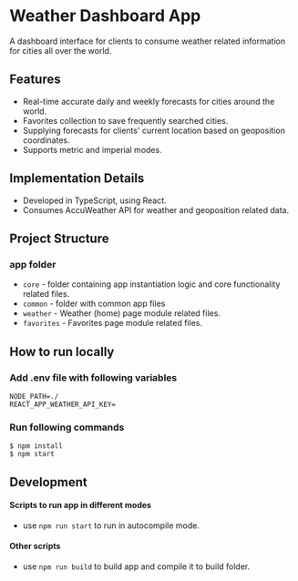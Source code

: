 # Weather Dashboard App
A dashboard interface for clients to consume weather related information for cities all over the world. 

## Features
- Real-time accurate daily and weekly forecasts for cities around the world.
- Favorites collection to save frequently searched cities.
- Supplying forecasts for clients' current location based on geoposition coordinates.
- Supports metric and imperial modes.

## Implementation Details
- Developed in TypeScript, using React.
- Consumes AccuWeather API for weather and geoposition related data.

## Project Structure
### app folder
- `core` - folder containing app instantiation logic and core functionality related files.
- `common` - folder with common app files
- `weather` - Weather (home) page module related files.
- `favorites` - Favorites page module related files.
## How to run locally
### Add .env file with following variables

```
NODE_PATH=./
REACT_APP_WEATHER_API_KEY=
```

### Run following commands

```
$ npm install
$ npm start
```
## Development

#### Scripts to run app in different modes
- use `npm run start` to run in autocompile mode.

#### Other scripts
- use `npm run build` to build app and compile it to build folder.
